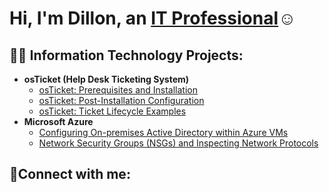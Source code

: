 <h1>Hi, I'm Dillon, an <a href="https://linkedin.com/in/dillon-mitchell-">IT Professional</a>☺</h1>

<h2>👨‍💻 Information Technology Projects:</h2>

- <b>osTicket (Help Desk Ticketing System)</b>
  - [osTicket: Prerequisites and Installation](https://github.com/Luc1est/osticket-prereqs-)
  - [osTicket: Post-Installation Configuration](https://github.com/Luc1est/post-install-config)
  - [osTicket: Ticket Lifecycle Examples](https://github.com/Luc1est/ticket-lifecycle)
- <b>Microsoft Azure</b>
  - [Configuring On-premises Active Directory within Azure VMs](https://github.com/joshmadakorcc/configure-ad)
  - [Network Security Groups (NSGs) and Inspecting Network Protocols](https://github.com/joshmadakorcc/azure-network-protocols)

<h2>🤳Connect with me:</h2>
